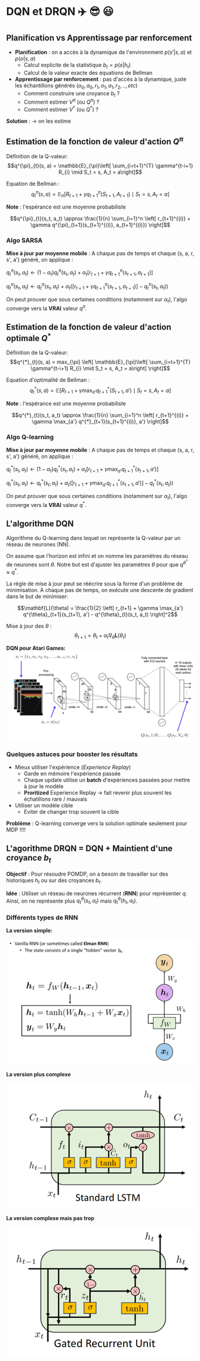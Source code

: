 # DQN et DRQN    :airplane: :sunglasses: :smiley:

<link rel="stylesheet" href="https://cdnjs.cloudflare.com/ajax/libs/KaTeX/0.5.1/katex.min.css">
<link rel="stylesheet" href="https://cdn.jsdelivr.net/github-markdown-css/2.2.1/github-markdown.css"/>


## Planification vs Apprentissage par renforcement

+ **Planification** : on a accès à la dynamique de l'environnment $p(s' | s, a)$ et $p(o | s, a)$ 
  +  Calcul explicite de la statistique $b_t = p(s | h_t)$
  +  Calcul de la valeur exacte des équations de Bellman
+ **Apprentissage par renforcement** : pas d'accès à la dynamique, juste les échantillons générés ($o_0, a_0, r_1, o_1, a_1, r_2, .., etc$)
  + Comment construire une croyance $b_t$ ?
  + Comment estimer $V^{\pi}$ (ou $Q^{\pi}$) ?
  + Comment estimer $V^{*}$ (ou $Q^{*}$) ?

**Solution** : $\rightarrow$ on les estime

## Estimation de la fonction de valeur d'action $Q^{\pi}$

Définition de la Q-valeur:
$$q^{\pi}_{t}(s, a) = \mathbb{E}_{\pi}\left[ \sum_{i=t+1}^{T} \gamma^{t-i+1} R_{i} \mid S_t = s, A_t = a\right]$$

Equation de Bellman :
$$q^{\pi}_{t}(s, a) = \mathbb{E}_{\pi}\left[ R_{t+1} + \gamma q^{\pi}_{t+1}(S_{t+1}, A_{t+1}) \mid S_t = s, A_t = a\right]$$

**Note** : l'espérance est une moyenne probabiliste

$$q^{\pi}_{t}(s_t, a_t) \approx \frac{1}{n} \sum_{i=1}^n \left[ r_{t+1}^{(i)} + \gamma q^{\pi}_{t+1}(s_{t+1}^{(i)}, a_{t+1}^{(i)}) \right]$$

### Algo SARSA 

**Mise à jour par moyenne mobile** : A chaque pas de temps et chaque (s, a, r, s', a') généré, on applique :

$q^{\pi}_{t}(s_t, a_t) \leftarrow (1-\alpha_t) q^{\pi}_{t}(s_t, a_t) + \alpha_t \left[ r_{t+1} + \gamma q^{\pi}_{t+1}(s_{t+1}, a_{t+1}) \right]$

$q^{\pi}_{t}(s_t, a_t) \leftarrow q^{\pi}_{t}(s_t, a_t) + \alpha_t \left( \left[ r_{t+1} + \gamma q^{\pi}_{t+1}(s_{t+1}, a_{t+1}) \right] - q^{\pi}_{t}(s_t, a_t)\right)$

On peut prouver que sous certaines conditions (notamment sur $\alpha_t$), l'algo converge vers la **VRAI** valeur $q^{\pi}$.


## Estimation de la fonction de valeur d'action optimale $Q^{*}$

Définition de la Q-valeur:
$$q^{*}_{t}(s, a) = max_{\pi} \left[ \mathbb{E}_{\pi}\left[ \sum_{i=t+1}^{T} \gamma^{t-i+1} R_{i} \mid S_t = s, A_t = a\right] \right]$$

Equation d'optimalité de Bellman :
$$q^{*}_{t}(s, a) = \mathbb{E}\left[ R_{t+1} + \gamma \max_{a'}  q^{*}_{t+1}(S_{t+1}, a') \mid S_t = s, A_t = a\right]$$

**Note** : l'espérance est une moyenne probabiliste

$$q^{*}_{t}(s_t, a_t) \approx \frac{1}{n} \sum_{i=1}^n \left[ r_{t+1}^{(i)} + \gamma \max_{a'}  q^{*}_{t+1}(s_{t+1}^{(i)}, a') \right]$$

### Algo Q-learning 

**Mise à jour par moyenne mobile** : A chaque pas de temps et chaque (s, a, r, s', a') généré, on applique :

$q^{*}_{t}(s_t, a_t) \leftarrow (1-\alpha_t) q^{*}_{t}(s_t, a_t) + \alpha_t \left[ r_{t+1} + \gamma \max_{a'}  q^{*}_{t+1}(s_{t+1}, a') \right]$

$q^{*}_{t}(s_t, a_t) \leftarrow q^{*}_{t}(s_t, a_t) + \alpha_t \left( \left[ r_{t+1} + \gamma \max_{a'} q^{*}_{t+1}(s_{t+1}, a') \right] - q^{*}_{t}(s_t, a_t)\right)$

On peut prouver que sous certaines conditions (notamment sur $\alpha_t$), l'algo converge vers la **VRAI** valeur $q^{*}$.

## L'algorithme DQN 

Algorithme du Q-learning dans lequel on représente la Q-valeur par un réseau de neurones (NN). 

On assume que l'horizon est infini et on nomme les paramètres du réseau de neurones sont $\theta$. Notre but est d'ajuster les paramètres $\theta$ pour que $q^{\theta^*} \approx q^*$.

La règle de mise à jour peut se réécrire sous la forme d'un problème de minimisation. A chaque pas de temps, on exécute une descente de gradient dans le but de minimiser:

$$\mathbf{L}(\theta) = \frac{1}{2} \left[ r_{t+1} + \gamma \max_{a'} q^{\theta}_{t+1}(s_{t+1}, a') - q^{\theta}_{t}(s_t, a_t) \right]^2$$

Mise à jour des $\theta$ : 
$$\theta_{t+1} = \theta_t + \alpha_t \nabla_{\theta}\mathbf{L}(\theta_t)$$



**DQN pour Atari Games:**
![DQN](../../.vuepress/public/assets/img/dqn.png)


### Quelques astuces pour booster les résultats
- Mieux utiliser l'expérience (*Experience Replay*)
  - Garde en mémoire l'expérience passée
  - Chaque update utilise un **batch** d'expériences passées pour mettre à jour le modèle
  - **Proritized** Experience Replay $\rightarrow$ fait revenir plus souvent les échatillons rare / mauvais
- Utiliser un modèle cible
  - Eviter de changer trop souvent la cible

**Problème** : Q-learning converge vers la solution optimale seulement pour MDP !!!!


## L'agorithme DRQN = DQN + Maintient d'une croyance $b_t$

**Objectif** : Pour résoudre POMDP, on a besoin de travailler sur des historiques $h_t$ ou sur des croyances $b_t$.

**Idée** : Utiliser un réseau de neurones récurrent (**RNN**) pour représenter $q$. Ainsi, on ne représente plus $q^{\theta}_t(s_t, a_t)$ mais $q^{\theta}_t(h_t, a_t)$.

### Différents types de RNN

**La version simple:**

![Vanilla](../../.vuepress/public/assets/img/vanilla-rnn.png)

**La version plus complexe**

![lstm](../../.vuepress/public/assets/img/lstm.png)

**La version complexe mais pas trop**

![gru](../../.vuepress/public/assets/img/gru.png)
